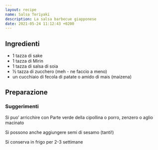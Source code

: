 ```yaml
---
layout: recipe
name: Salsa Teriyaki
description: La salsa barbecue giapponese
date: 2021-05-24 11:12:43 +0200
---
```


## Ingredienti

- 1 tazza di sake
- 1 tazza di Mirin
- 1 tazza di salsa di soia
- ½ tazza di zucchero (meh - ne faccio a meno)
- un cucchiaio di fecola di patate o amido di mais (maizena)

## Preparazione

### Suggerimenti

Si puo’ arricchire con Parte verde della cipollina o porro, zenzero o aglio macinato

Si possono anche aggiungere semi di sesamo (tanti!)

Si conserva in frigo per 2-3 settimane

